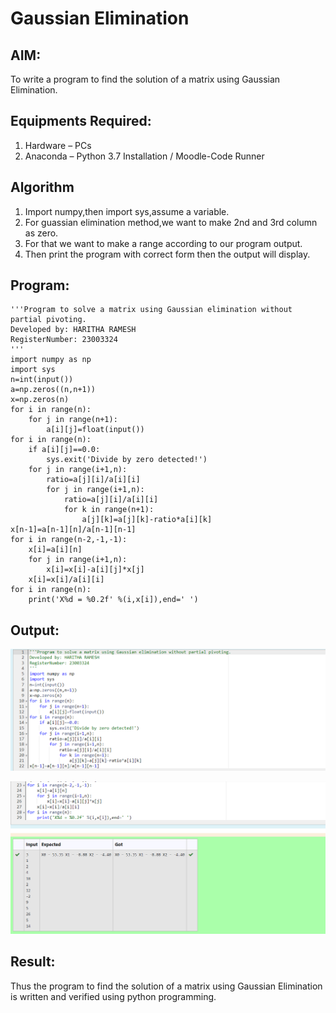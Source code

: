 # Gaussian Elimination

## AIM:
To write a program to find the solution of a matrix using Gaussian Elimination.

## Equipments Required:
1. Hardware – PCs
2. Anaconda – Python 3.7 Installation / Moodle-Code Runner

## Algorithm
1. Import numpy,then import sys,assume a variable.
2. For guassian elimination method,we want to make 2nd and 3rd column as zero.
3. For that we want to make a range according to our program output.
4. Then print the program with correct form then the output will display.

## Program:
```
'''Program to solve a matrix using Gaussian elimination without partial pivoting.
Developed by: HARITHA RAMESH
RegisterNumber: 23003324
'''
import numpy as np
import sys
n=int(input())
a=np.zeros((n,n+1))
x=np.zeros(n)
for i in range(n):
    for j in range(n+1):
        a[i][j]=float(input())
for i in range(n):
    if a[i][j]==0.0:
        sys.exit('Divide by zero detected!')
    for j in range(i+1,n):
        ratio=a[j][i]/a[i][i]
        for j in range(i+1,n):
            ratio=a[j][i]/a[i][i]
            for k in range(n+1):
                a[j][k]=a[j][k]-ratio*a[i][k]
x[n-1]=a[n-1][n]/a[n-1][n-1]
for i in range(n-2,-1,-1):
    x[i]=a[i][n]
    for j in range(i+1,n):
        x[i]=x[i]-a[i][j]*x[j]
    x[i]=x[i]/a[i][i]
for i in range(n):
    print('X%d = %0.2f' %(i,x[i]),end=' ')
```

## Output:
![Alt text](1.png)


![Alt text](2.png)


## Result:
Thus the program to find the solution of a matrix using Gaussian Elimination is written and verified using python 
programming.


